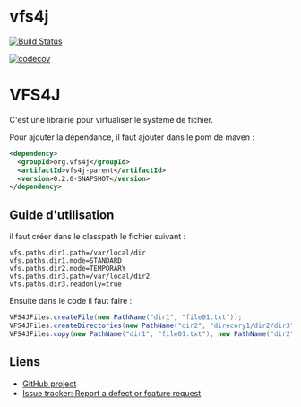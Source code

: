 # vfs4j

[![Build Status](https://travis-ci.com/abarhub/vfs4j.svg?branch=master)](https://travis-ci.com/abarhub/vfs4j)


[![codecov](https://codecov.io/gh/abarhub/vfs4j/branch/master/graph/badge.svg)](https://codecov.io/gh/abarhub/vfs4j)


# VFS4J
C'est une librairie pour virtualiser le systeme de fichier.

Pour ajouter la dépendance, il faut ajouter dans le pom de maven :

```xml
<dependency>
  <groupId>org.vfs4j</groupId>
  <artifactId>vfs4j-parent</artifactId>
  <version>0.2.0-SNAPSHOT</version>
</dependency>
```

## Guide d'utilisation

il faut créer dans le classpath le fichier suivant :

```code
vfs.paths.dir1.path=/var/local/dir
vfs.paths.dir1.mode=STANDARD
vfs.paths.dir2.mode=TEMPORARY
vfs.paths.dir3.path=/var/local/dir2
vfs.paths.dir3.readonly=true
```

Ensuite dans le code il faut faire :

```java
VFS4JFiles.createFile(new PathName("dir1", "file01.txt"));
VFS4JFiles.createDirectories(new PathName("dir2", "direcory1/dir2/dir3"));
VFS4JFiles.copy(new PathName("dir1", "file01.txt"), new PathName("dir2", "file01.txt"));
```

## Liens

-   [GitHub project](https://github.com/abarhub/vfs4j)
-   [Issue tracker: Report a defect or feature request](https://github.com/abarhub/vfs4j/issues/new)


